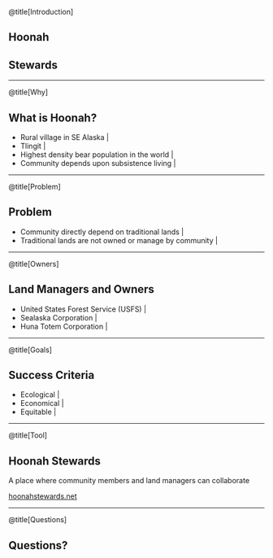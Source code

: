 @title[Introduction]

## Hoonah
## Stewards

---

@title[Why]

## What is Hoonah?

- Rural village in SE Alaska                    |
- Tlingit                                       |
- Highest density bear population in the world  |
- Community depends upon subsistence living     |

---

@title[Problem]  

## Problem

- Community directly depend on traditional lands            |
- Traditional lands are not owned or manage by community    |

---

@title[Owners]

## Land Managers and Owners

- United States Forest Service (USFS)   |
- Sealaska Corporation                  |
- Huna Totem Corporation                |

---

@title[Goals]

## Success Criteria

- Ecological    |
- Economical    |
- Equitable     |

---

@title[Tool]

## Hoonah Stewards

A place where community members and land managers can collaborate

[hoonahstewards.net](https://www.hoonahstewards.net)

---

@title[Questions]

## Questions?
